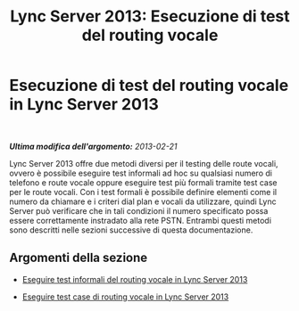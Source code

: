 ﻿---
title: 'Lync Server 2013: Esecuzione di test del routing vocale'
TOCTitle: Esecuzione di test del routing vocale
ms:assetid: 577cdc57-930e-4e12-a515-fdcf61b93153
ms:mtpsurl: https://technet.microsoft.com/it-it/library/Gg398377(v=OCS.15)
ms:contentKeyID: 49300590
ms.date: 08/24/2015
mtps_version: v=OCS.15
ms.translationtype: HT
---

# Esecuzione di test del routing vocale in Lync Server 2013

 

_**Ultima modifica dell'argomento:** 2013-02-21_

Lync Server 2013 offre due metodi diversi per il testing delle route vocali, ovvero è possibile eseguire test informali ad hoc su qualsiasi numero di telefono e route vocale oppure eseguire test più formali tramite test case per le route vocali. Con i test formali è possibile definire elementi come il numero da chiamare e i criteri dial plan e vocali da utilizzare, quindi Lync Server può verificare che in tali condizioni il numero specificato possa essere correttamente instradato alla rete PSTN. Entrambi questi metodi sono descritti nelle sezioni successive di questa documentazione.

## Argomenti della sezione

  - [Eseguire test informali del routing vocale in Lync Server 2013](lync-server-2013-run-informal-voice-routing-tests.md)

  - [Eseguire test case di routing vocale in Lync Server 2013](lync-server-2013-run-voice-routing-test-cases.md)

